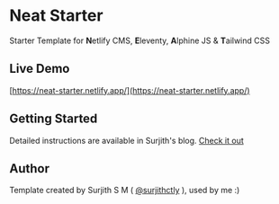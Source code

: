 # Neat Starter

Starter Template for **N**etlify CMS, **E**leventy, **A**lphine JS & **T**ailwind CSS

## Live Demo

[https://neat-starter.netlify.app/](https://neat-starter.netlify.app/)


## Getting Started

Detailed instructions are available in Surjith's blog. [Check it out](https://blog.surjithctly.in/neat-stack-create-a-static-website-with-netlify-cms-eleventy-alpinejs-and-tailwindcss)

## Author

Template created by Surjith S M ( [@surjithctly](https://surjithctly.in/) ), used by me :)
